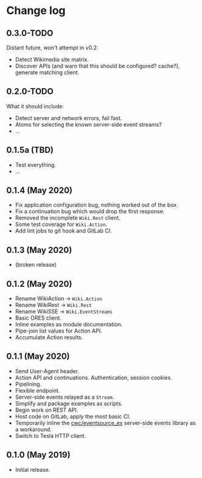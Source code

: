# Change log

## 0.3.0-TODO

Distant future, won't attempt in v0.2:
* Detect Wikimedia site matrix.
* Discover APIs (and warn that this should be configured?  cache?), generate matching client.

## 0.2.0-TODO

What it should include:
* Detect server and network errors, fail fast.
* Atoms for selecting the known server-side event streams?
* ...

## 0.1.5a (TBD)

* Test everything.
* ...

## 0.1.4 (May 2020)

* Fix application configuration bug, nothing worked out of the box.
* Fix a continuation bug which would drop the first response.
* Removed the incomplete `Wiki.Rest` client.
* Some test coverage for `Wiki.Action`.
* Add lint jobs to git hook and GitLab CI.

## 0.1.3 (May 2020)

* (broken release)

## 0.1.2 (May 2020)

* Rename WikiAction -> `Wiki.Action`
* Rename WikiRest -> `Wiki.Rest`
* Rename WikiSSE -> `Wiki.EventStreams`
* Basic ORES client.
* Inline examples as module documentation.
* Pipe-join list values for Action API.
* Accumulate Action results.

## 0.1.1 (May 2020)

* Send User-Agent header.
* Action API and continuations.  Authentication, session cookies.
* Pipelining.
* Flexible endpoint.
* Server-side events relayed as a `Stream`.
* Simplify and package examples as scripts.
* Begin work on REST API.
* Host code on GitLab, apply the most basic CI.
* Temporarily inline the [cwc/eventsource_ex](https://github.com/cwc/eventsource_ex/)
server-side events library as a workaround.
* Switch to Tesla HTTP client.

## 0.1.0 (May 2019)

* Initial release.
